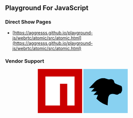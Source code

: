 ## Playground For JavaScript

### Direct Show Pages

- [https://aggresss.github.io/playground-js/webrtc/atomic/src/atomic.html](https://aggresss.github.io/playground-js/webrtc/atomic/src/atomic.html)

### Vendor Support

<p align="center">
  <a href="https://www.npmjs.com/"><img src="./images/npm_icon.png" alt="npm"></a>
  <a href="https://developer.mozilla.org/"><img src="./images/mdn_icon.png" alt="mdn"></a>
</p>